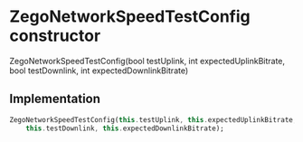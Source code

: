 


# ZegoNetworkSpeedTestConfig constructor







ZegoNetworkSpeedTestConfig(bool testUplink, int expectedUplinkBitrate, bool testDownlink, int expectedDownlinkBitrate)





## Implementation

```dart
ZegoNetworkSpeedTestConfig(this.testUplink, this.expectedUplinkBitrate,
    this.testDownlink, this.expectedDownlinkBitrate);
```







